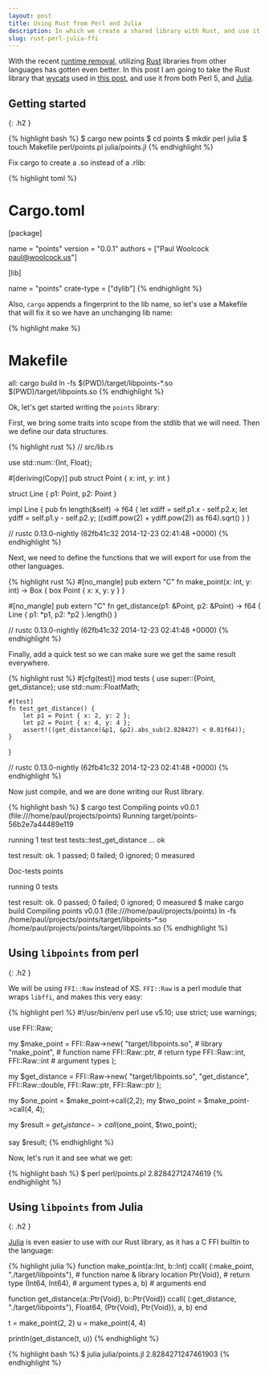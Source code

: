 ```yaml
---
layout: post
title: Using Rust from Perl and Julia
description: In which we create a shared library with Rust, and use it from Perl and Julia
slug: rust-perl-julia-ffi
---
```


With the recent [runtime removal](https://github.com/rust-lang/rust/commit/0efafac398ff7f28c5f0fe756c15b9008b3e0534),
utilizing [Rust](http://rust-lang.org/) libraries from other languages has gotten even better. In
this post I am going to take the Rust library that <a class="fa fa-twitter mention-twitter" href="https://twitter.com/wycats">wycats</a> used in
[this post](http://blog.skylight.io/bending-the-curve-writing-safe-fast-native-gems-with-rust/),
and use it from both Perl 5, and [Julia](http://julialang.org).

## Getting started
{: .h2 }

{% highlight bash %}
$ cargo new points
$ cd points
$ mkdir perl julia
$ touch Makefile perl/points.pl julia/points.jl
{% endhighlight %}

Fix cargo to create a .so instead of a .rlib:

{% highlight toml %}
# Cargo.toml
[package]

name = "points"
version = "0.0.1"
authors = ["Paul Woolcock <paul@woolcock.us>"]

[lib]

name = "points"
crate-type = ["dylib"]
{% endhighlight %}

Also, `cargo` appends a fingerprint to the lib name, so let's
use a Makefile that will fix it so we have an unchanging lib name:

{% highlight make %}
# Makefile

all:
	cargo build
	ln -fs $(PWD)/target/libpoints-*.so $(PWD)/target/libpoints.so
{% endhighlight %}

Ok, let's get started writing the `points` library:

First, we bring some traits into scope from the stdlib that we will
need. Then we define our data structures.

{% highlight rust %}
// src/lib.rs

use std::num::{Int, Float};

#[deriving(Copy)]
pub struct Point { x: int, y: int }

struct Line { p1: Point, p2: Point }

impl Line {
    pub fn length(&self) -> f64 {
        let xdiff = self.p1.x - self.p2.x;
        let ydiff = self.p1.y - self.p2.y;
        ((xdiff.pow(2) + ydiff.pow(2)) as f64).sqrt() 
    }
}

// rustc 0.13.0-nightly (62fb41c32 2014-12-23 02:41:48 +0000)
{% endhighlight %}

Next, we need to define the functions that we will export for use from
the other languages.

{% highlight rust %}
#[no_mangle]
pub extern "C" fn make_point(x: int, y: int) -> Box<Point> {
    box Point { x: x, y: y }
}

#[no_mangle]
pub extern "C" fn get_distance(p1: &Point, p2: &Point) -> f64 {
    Line { p1: *p1, p2: *p2 }.length()
}

// rustc 0.13.0-nightly (62fb41c32 2014-12-23 02:41:48 +0000)
{% endhighlight %}

Finally, add a quick test so we can make sure we get the same result
everywhere.

{% highlight rust %}
#[cfg(test)]
mod tests {
    use super::{Point, get_distance};
    use std::num::FloatMath;

    #[test]
    fn test_get_distance() {
        let p1 = Point { x: 2, y: 2 };
        let p2 = Point { x: 4, y: 4 };
        assert!((get_distance(&p1, &p2).abs_sub(2.828427) < 0.01f64));
    }
}

// rustc 0.13.0-nightly (62fb41c32 2014-12-23 02:41:48 +0000)
{% endhighlight %}

Now just compile, and we are done writing our Rust library.

{% highlight bash %}
$ cargo test
   Compiling points v0.0.1 (file:///home/paul/projects/points)
     Running target/points-56b2e7a44489e119

running 1 test
test tests::test_get_distance ... ok

test result: ok. 1 passed; 0 failed; 0 ignored; 0 measured

   Doc-tests points

running 0 tests

test result: ok. 0 passed; 0 failed; 0 ignored; 0 measured
$ make
cargo build
   Compiling points v0.0.1 (file:///home/paul/projects/points)
ln -fs /home/paul/projects/points/target/libpoints-*.so /home/paul/projects/points/target/libpoints.so
{% endhighlight %}


## Using `libpoints` from perl
{: .h2 }

We will be using `FFI::Raw` instead of XS. `FFI::Raw` is a perl module that
wraps `libffi`, and makes this very easy:

{% highlight perl %}
#!/usr/bin/env perl
use v5.10;
use strict;
use warnings;

use FFI::Raw;

my $make_point = FFI::Raw->new(
    "target/libpoints.so", # library
    "make_point", # function name
    FFI::Raw::ptr, # return type
    FFI::Raw::int, FFI::Raw::int # argument types
);

my $get_distance = FFI::Raw->new(
    "target/libpoints.so",
    "get_distance",
    FFI::Raw::double,
    FFI::Raw::ptr, FFI::Raw::ptr
);

my $one_point = $make_point->call(2,2);
my $two_point = $make_point->call(4, 4);

my $result = $get_distance->call($one_point, $two_point);

say $result;
{% endhighlight %}

Now, let's run it and see what we get:

{% highlight bash %}
$ perl perl/points.pl
2.82842712474619
{% endhighlight %}

## Using `libpoints` from Julia
{: .h2 }

[Julia](http://julialang.org) is even easier to use with our Rust
library, as it has a C FFI builtin to the language:

{% highlight julia %}
function make_point(a::Int, b::Int)
  ccall(
      (:make_point, "./target/libpoints"),  # function name & library location
      Ptr{Void}, # return type
      (Int64, Int64),  # argument types
      a, b)  # arguments
end

function get_distance(a::Ptr{Void}, b::Ptr{Void})
  ccall(
      (:get_distance, "./target/libpoints"),
      Float64,
      (Ptr{Void}, Ptr{Void}),
      a, b)
end

t = make_point(2, 2)
u = make_point(4, 4)

println(get_distance(t, u))
{% endhighlight %}

{% highlight bash %}
$ julia julia/points.jl
2.8284271247461903
{% endhighlight %}

